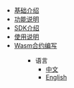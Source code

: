<ul>
<li><a href="#/zh-cn/basics/[Chinese-Simplified]-介绍">基础介绍</a></li>
<li><a href="#/zh-cn/function/[Chinese-Simplified]-功能说明">功能说明</a></li>
<li><a href="#/zh-cn/SDK/[Chinese-Simplified]-SDK使用说明">SDK介绍</a></li>
<li><a href="#/zh-cn/use/[Chinese-Simplified]-CNS">使用说明</a></li>
<li><a href="#/zh-cn/WASMContract/[Chinese-Simplified]-WASM合约编写说明">Wasm合约编写</a></li>
<ul>

* 语言
  * [中文](zh-cn/)
  * [English](en-us/)

